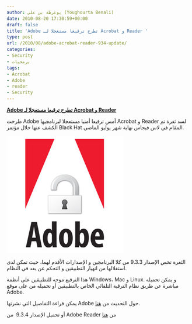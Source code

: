 ```yaml
---
author: يوغرطة بن علي (Youghourta Benali)
date: 2010-08-20 17:30:59+00:00
draft: false
title: 'Adobe تطرح ترقيعا مستعجلا لـ Acrobat و Reader '
type: post
url: /2010/08/adobe-acrobat-reader-934-update/
categories:
- Security
- برمجيات
tags:
- Acrobat
- Adobe
- reader
- Security
---
```


**[Adobe تطرح ترقيعا مستعجلا لـ Acrobat و Reader](https://www.it-scoop.com/2010/08/adobe-acrobat-reader-934-update)**




طرحت Adobe أمس ترقيعا أمنيا مستعجلا لبرنامجيها Acrobat و Reader لسد ثغرة تم الكشف عنها خلال مؤتمر Black Hat المقام في لاس فيجاس نهاية شهر يوليو الماضي.







[![](adobe-security.jpg)
](https://www.it-scoop.com/2010/08/adobe-acrobat-reader-934-update)


الثغرة تخص الإصدار 9.3.3 من كلا البرنامجين و الإصدارات الأقدم لهما، حيث تمكن لدى استغلالها من انهيار التطبيقين و التحكم عن بعد في النظام.

هذا الترقيع موجه للتطبيقين على أنظمة Windows، Mac و Linux. و يمكن تحميله مباشرة عن طريق نظام الترقية التلقائي الخاص بالتطبيقين أو تحميله من على موقع Adobe.

يمكن قراءة التفاصيل التي نشرتها Adobe حول التحديث من [هنا](http://www.adobe.com/support/security/bulletins/apsb10-17.html).

أو تحميل الإصدار 9.3.4  من Adobe Reader من [هنا](http://www.adobe.com/support/downloads/product.jsp?product=10&amp;platform=Windows)
